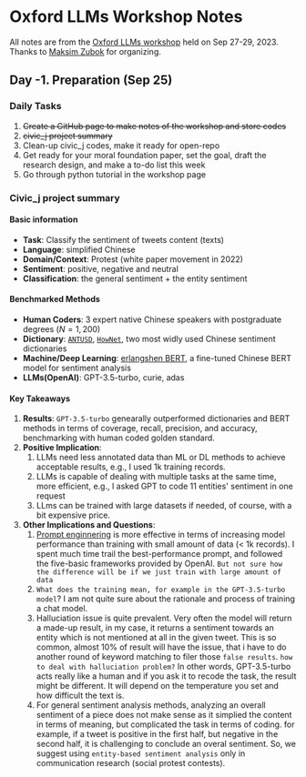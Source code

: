 # Oxford LLMs Workshop Notes
All notes are from the [Oxford LLMs workshop](https://www.llmsforsocialsciene.dev/) held on Sep 27-29, 2023. Thanks to [Maksim Zubok](https://www.llmsforsocialsciene.dev/posts/people/) for organizing. 

## Day -1. Preparation (Sep 25)
### Daily Tasks 
1. ~~Create a GitHub page to make notes of the workshop and store codes~~
2. ~~civic_j project summary~~
3. Clean-up civic_j codes, make it ready for open-repo
4. Get ready for your moral foundation paper, set the goal, draft the research design, and make a to-do list this week 
5. Go through python tutorial in the workshop page 

### Civic_j project summary
#### Basic information
* __Task__: Classify the sentiment of tweets content (texts)
* __Language__: simplified Chinese
* __Domain/Context__: Protest (white paper movement in 2022)
* __Sentiment__: positive, negative and neutral
* __Classification__: the general sentiment + the entity sentiment 

#### Benchmarked Methods
* __Human Coders__: 3 expert native Chinese speakers with postgraduate degrees ($N=1,200$)
* __Dictionary__: [`ANTUSD`](https://aclanthology.org/L16-1428/), [`HowNet`](https://scholar.google.com/scholar_lookup?title=Sentiment%20analysis&publication_year=2010&author=Y.Y.%20Zhao&author=B.%20Qin&author=T.%20Liu), two most widly used Chinese sentiment dictionaries 
* __Machine/Deep Learning__: [erlangshen BERT](https://arxiv.org/abs/2209.02970), a fine-tuned Chinese BERT model for sentiment analysis
* __LLMs(OpenAI)__: GPT-3.5-turbo, curie, adas 

#### Key Takeaways
1. __Results__: `GPT-3.5-turbo` genearally outperformed dictionaries and BERT methods in terms of coverage, recall, precision, and accuracy, benchmarking with human coded golden standard. 
2. __Positive Implication__:
    1. LLMs need less annotated data than ML or DL methods to achieve acceptable results, e.g., I used 1k training records.
    2. LLMs is capable of dealing with multiple tasks at the same time, more efficient, e.g., I asked GPT to code 11 entities' sentiment in one request
    3. LLms can be trained with large datasets if needed, of course, with a bit expensive price.
3. __Other Implications and Questions__:
    1. [Prompt enginnering](https://www.deeplearning.ai/short-courses/chatgpt-prompt-engineering-for-developers/) is more effective in terms of increasing model performance than training with small amount of data (< 1k records). I spent much time trail the best-performance prompt, and followed the five-basic frameworks provided by OpenAI. `But not sure how the difference will be if we just train with large amount of data`
    2. `What does the training mean, for example in the GPT-3.5-turbo model`? I am not quite sure about the rationale and process of training a chat model. 
    3. Halluciation issue is quite prevalent. Very often the model will return a made-up result, in my case, it returns a sentiment towards an entity which is not mentioned at all in the given tweet. This is so common, almost 10% of result will have the issue, that i have to do another round of keyword matching to filer those `false results`. `how to deal with halluciation problem?` In other words, GPT-3.5-turbo acts really like a human and if you ask it to recode the task, the result might be different. It will depend on the temperature you set and how difficult the text is. 
    4. For general sentiment analysis methods, analyzing an overall sentiment of a piece does not make sense as it simplied the content in terms of meaning, but complicated the task in terms of coding. for example, if a tweet is positive in the first half, but negative in the second half, it is challenging to conclude an overal sentiment. So, we suggest using `entity-based sentiment analysis` only in communication research (social protest contests). 


